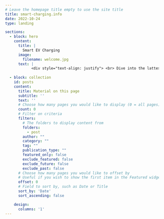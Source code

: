 ```yaml
---
# Leave the homepage title empty to use the site title
title: smart-charging.info
date: 2022-10-24
type: landing

sections:
  - block: hero
    content:
      title: |
        Smart EV Charging 
      image:
        filename: welcome.jpg
      text: |
            <div style="text-align: justify"> <br> Dive into the lattest articles on optimizing <b> Battery Lifetime </b>, minimizing <b>Electricity Costs</b>, and understanding the impact on the <b>Electricity Grid</b>. For commercial trucks, explore smart charging strategies that enhance <b>Route Planning</b> and <b>Scheduling</b>. Join us in driving the future of electric mobility! </div>
 
  - block: collection
    id: posts
    content:
      title: Material on this page
      subtitle: ''
      text: ''
      # Choose how many pages you would like to display (0 = all pages)
      count: 0
      # Filter on criteria
      filters:
        # The folders to display content from
        folders:
          - post
        author: ""
        category: ""
        tag: ""
        publication_type: ""
        featured_only: false
        exclude_featured: false
        exclude_future: false
        exclude_past: false
      # Choose how many pages you would like to offset by
      # Useful if you wish to show the first item in the Featured widget
      offset: 0
      # Field to sort by, such as Date or Title
      sort_by: 'Date'
      sort_ascending: false

    design:
      columns: '1'
---
```

